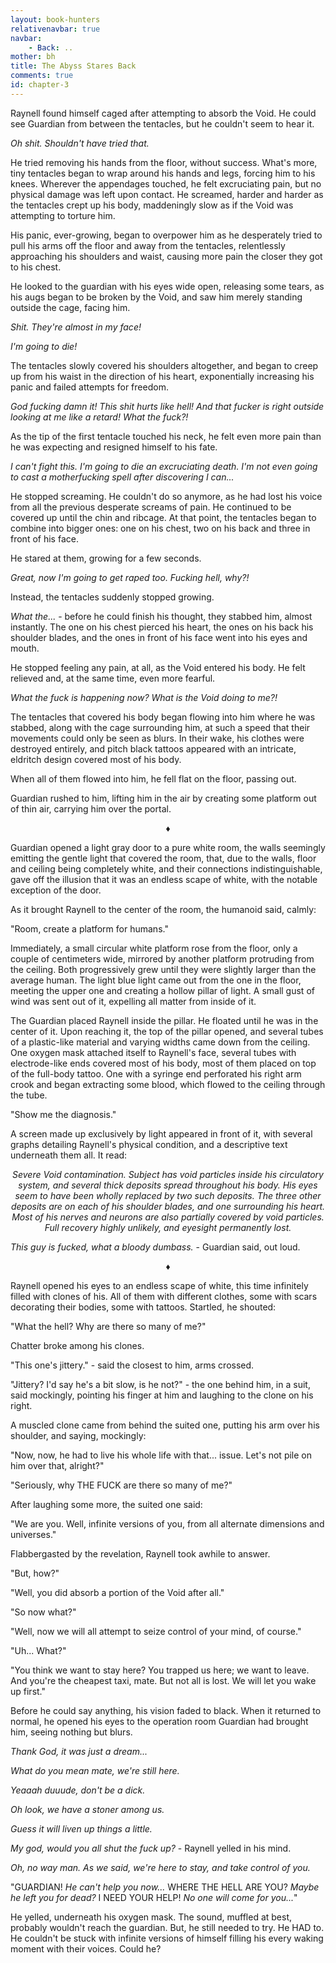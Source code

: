 ```yaml
---
layout: book-hunters
relativenavbar: true
navbar:
    - Back: ..
mother: bh
title: The Abyss Stares Back
comments: true
id: chapter-3
---
```


Raynell found himself caged after attempting to absorb the Void. He could see Guardian from between the tentacles, but he couldn't seem to hear it.

*Oh shit. Shouldn't have tried that.*

He tried removing his hands from the floor, without success. What's more, tiny tentacles began to wrap around his hands and legs, forcing him to his knees. Wherever the appendages touched, he felt excruciating pain, but no physical damage was left upon contact. He screamed, harder and harder as the tentacles crept up his body, maddeningly slow as if the Void was attempting to torture him.

His panic, ever-growing, began to overpower him as he desperately tried to pull his arms off the floor and away from the tentacles, relentlessly approaching his shoulders and waist, causing more pain the closer they got to his chest.

He looked to the guardian with his eyes wide open, releasing some tears, as his augs began to be broken by the Void, and saw him merely standing outside the cage, facing him.

*Shit. They're almost in my face!*

*I'm going to die!*

The tentacles slowly covered his shoulders altogether, and began to creep up from his waist in the direction of his heart, exponentially increasing his panic and failed attempts for freedom.

*God fucking damn it! This shit hurts like hell! And that fucker is right outside looking at me like a retard! What the fuck?!*

As the tip of the first tentacle touched his neck, he felt even more pain than he was expecting and resigned himself to his fate.

*I can't fight this. I'm going to die an excruciating death. I'm not even going to cast a motherfucking spell after discovering I can...*

He stopped screaming. He couldn't do so anymore, as he had lost his voice from all the previous desperate screams of pain. He continued to be covered up until the chin and ribcage. At that point, the tentacles began to combine into bigger ones: one on his chest, two on his back and three in front of his face.

He stared at them, growing for a few seconds.

*Great, now I'm going to get raped too. Fucking hell, why?!*

Instead, the tentacles suddenly stopped growing.

*What the...* - before he could finish his thought, they stabbed him, almost instantly. The one on his chest pierced his heart, the ones on his back his shoulder blades, and the ones in front of his face went into his eyes and mouth.

He stopped feeling any pain, at all, as the Void entered his body. He felt relieved and, at the same time, even more fearful.

*What the fuck is happening now? What is the Void doing to me?!*

The tentacles that covered his body began flowing into him where he was stabbed, along with the cage surrounding him, at such a speed that their movements could only be seen as blurs. In their wake, his clothes were destroyed entirely, and pitch black tattoos appeared with an intricate, eldritch design covered most of his body.

When all of them flowed into him, he fell flat on the floor, passing out.

Guardian rushed to him, lifting him in the air by creating some platform out of thin air, carrying him over the portal.

<center>&diams;</center>

Guardian opened a light gray door to a pure white room, the walls seemingly emitting the gentle light that covered the room, that, due to the walls, floor and ceiling being completely white, and their connections indistinguishable, gave off the illusion that it was an endless scape of white, with the notable exception of the door.

As it brought Raynell to the center of the room, the humanoid said, calmly:

"Room, create a platform for humans."

Immediately, a small circular white platform rose from the floor, only a couple of centimeters wide, mirrored by another platform protruding from the ceiling. Both progressively grew until they were slightly larger than the average human. The light blue light came out from the one in the floor, meeting the upper one and creating a hollow pillar of light. A small gust of wind was sent out of it, expelling all matter from inside of it.

The Guardian placed Raynell inside the pillar. He floated until he was in the center of it. Upon reaching it, the top of the pillar opened, and several tubes of a plastic-like material and varying widths came down from the ceiling. One oxygen mask attached itself to Raynell's face, several tubes with electrode-like ends covered most of his body, most of them placed on top of the full-body tattoo. One with a syringe end perforated his right arm crook and began extracting some blood, which flowed to the ceiling through the tube.

"Show me the diagnosis."

A screen made up exclusively by light appeared in front of it, with several graphs detailing Raynell's physical condition, and a descriptive text underneath them all. It read:

*<center>Severe Void contamination. Subject has void particles inside his circulatory system, and several thick deposits spread throughout his body. His eyes seem to have been wholly replaced by two such deposits. The three other deposits are on each of his shoulder blades, and one surrounding his heart. Most of his nerves and neurons are also partially covered by void particles. Full recovery highly unlikely, and eyesight permanently lost.</center>*

*This guy is fucked, what a bloody dumbass.* - Guardian said, out loud.

<center>&diams;</center>

Raynell opened his eyes to an endless scape of white, this time infinitely filled with clones of his. All of them with different clothes, some with
scars decorating their bodies, some with tattoos. Startled, he shouted:

"What the hell? Why are there so many of me?"

Chatter broke among his clones.

"This one's jittery." - said the closest to him, arms crossed.

"Jittery? I'd say he's a bit slow, is he not?" - the one behind him, in a suit, said mockingly, pointing his finger at him and laughing to the clone on his right.

A muscled clone came from behind the suited one, putting his arm over his shoulder, and saying, mockingly:

"Now, now, he had to live his whole life with that... issue. Let's not pile on him over that, alright?"

"Seriously, why THE FUCK are there so many of me?"

After laughing some more, the suited one said:

"We are you. Well, infinite versions of you, from all alternate dimensions and universes."

Flabbergasted by the revelation, Raynell took awhile to answer.

"But, how?"

"Well, you did absorb a portion of the Void after all."

"So now what?"

"Well, now we will all attempt to seize control of your mind, of course."

"Uh... What?"

"You think we want to stay here? You trapped us here; we want to leave. And you're the cheapest taxi, mate. But not all is lost. We will let you wake up first."

Before he could say anything, his vision faded to black. When it returned to normal, he opened his eyes to the operation room Guardian had brought him, seeing nothing but blurs.

*Thank God, it was just a dream...*

*What do you mean mate, we're still here.*

*Yeaaah duuude, don't be a dick.*

*Oh look, we have a stoner among us.*

*Guess it will liven up things a little.*

*My god, would you all shut the fuck up?* - Raynell yelled in his mind.

*Oh, no way man. As we said, we're here to stay, and take control of you.*

"GUARDIAN! *He can't help you now...* WHERE THE HELL ARE YOU? *Maybe he left you for dead?* I NEED YOUR HELP! *No one will come for you...*"

He yelled, underneath his oxygen mask. The sound, muffled at best, probably wouldn't reach the guardian. But, he still needed to try. He HAD to. He couldn't be stuck with infinite versions of himself filling his every waking moment with their voices. Could he?
